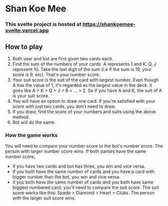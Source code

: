 # Shan Koe Mee

### This svelte project is hosted at https://shankoemee-svelte.vercel.app ###

## How to play
1. Both user and bot are first given two cards each. 
2. Find the sum of the numbers of your cards. A represents 1 and K, Q, J represent 10. Take the last digit of the sum (i.e if the sum is 19, your score is 9, etc). That's your number score. 
3. Your suit score is the suit of the card with largest number. Even though A has the value of 1, it's regarded as the largest value in the deck. It goes like A > K > Q > J > 9 > ... > 2. So if you have A and K, the suit of A is your suit score. 
4. You will have an option to draw one card. If you're satisfied with your score with just two cards, you don't need to draw.
5. If you draw, find the score of your numbers and suits using the above method.
6. Bot will do the same. 

### How the game works
You will need to compare your number score to the bot's number score. The person with larger number score wins. 
If both parties have the same number score,
- if you have two cards and bot has three, you win and vice versa.
- if you both have the same number of cards and you have a card with bigger number than the bot, you win and vice versa.
- if you both have the same number of cards and you both have same biggest numbered card, you'll need to compare the suit score. The suit score works like this: Spade > Diamond > Heart > Clubs. The person with the larger suit score wins.
